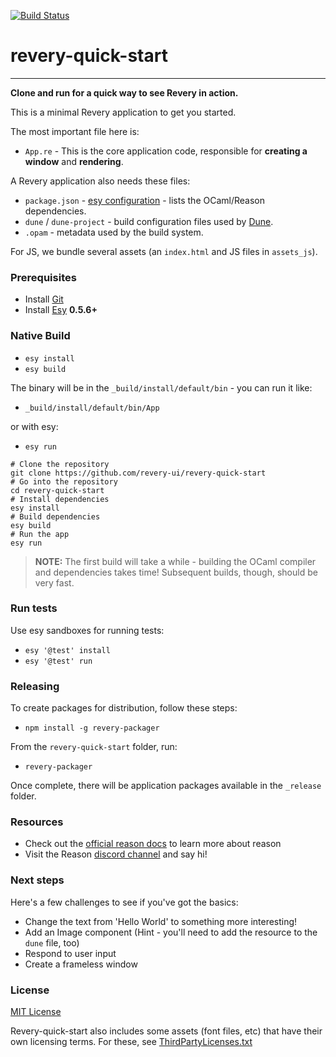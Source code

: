 [![Build Status](https://dev.azure.com/revery-ui/revery/_apis/build/status/revery-ui.revery-quick-start?branchName=master)](https://dev.azure.com/revery-ui/revery/_build/latest?definitionId=4?branchName=master)

# revery-quick-start

---

**Clone and run for a quick way to see Revery in action.**

This is a minimal Revery application to get you started.

The most important file here is:

- `App.re` - This is the core application code, responsible for **creating a window** and **rendering**.

A Revery application also needs these files:

- `package.json` - [esy configuration]() - lists the OCaml/Reason dependencies.
- `dune` / `dune-project` - build configuration files used by [Dune](https://dune.readthedocs.io/en/latest/).
- `.opam` - metadata used by the build system.

For JS, we bundle several assets (an `index.html` and JS files in `assets_js`).

### Prerequisites

- Install [Git](https://git-scm.com/)
- Install [Esy](https://esy.sh/) **0.5.6+**

### Native Build

- `esy install`
- `esy build`

The binary will be in the `_build/install/default/bin` - you can run it like:

- `_build/install/default/bin/App`

or with esy:

- `esy run`

```
# Clone the repository
git clone https://github.com/revery-ui/revery-quick-start
# Go into the repository
cd revery-quick-start
# Install dependencies
esy install
# Build dependencies
esy build
# Run the app
esy run
```

> **NOTE:** The first build will take a while - building the OCaml compiler and dependencies takes time! Subsequent builds, though, should be very fast.

### Run tests

Use esy sandboxes for running tests:

- `esy '@test' install`
- `esy '@test' run`

### Releasing

To create packages for distribution, follow these steps:

- `npm install -g revery-packager`

From the `revery-quick-start` folder, run:

- `revery-packager`

Once complete, there will be application packages available in the `_release` folder.

### Resources

- Check out the [official reason docs](https://reasonml.github.io/docs/en/what-and-why) to learn more about reason
- Visit the Reason [discord channel](https://discordapp.com/invite/reasonml) and say hi!

### Next steps

Here's a few challenges to see if you've got the basics:

- Change the text from 'Hello World' to something more interesting!
- Add an Image component (Hint - you'll need to add the resource to the `dune` file, too)
- Respond to user input
- Create a frameless window

### License

[MIT License](LICENSE)

Revery-quick-start also includes some assets (font files, etc) that have their own licensing terms. For these, see [ThirdPartyLicenses.txt](ThirdPartyLicenses.txt)
